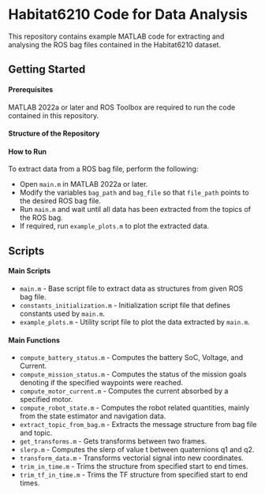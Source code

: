 # Habitat6210 Code for Data Analysis

This repository contains example MATLAB code for extracting and analysing the ROS bag files contained in the Habitat6210 dataset.

## Getting Started

#### Prerequisites
MATLAB 2022a or later and ROS Toolbox are required to run the code contained in this repository.

#### Structure of the Repository

#### How to Run
To extract data from a ROS bag file, perform the following:
- Open `main.m` in MATLAB 2022a or later.
- Modify the variables `bag_path` and `bag_file` so that `file_path` points to the desired ROS bag file.
- Run `main.m` and wait until all data has been extracted from the topics of the ROS bag.
- If required, run `example_plots.m` to plot the extracted data.

## Scripts

#### Main Scripts
- `main.m` - Base script file to extract data as structures from given ROS bag file.
- `constants_initialization.m` - Initialization script file that defines constants used by `main.m`.
- `example_plots.m` - Utility script file to plot the data extracted by `main.m`.

#### Main Functions
- `compute_battery_status.m` - Computes the battery SoC, Voltage, and Current.
- `compute_mission_status.m` - Computes the status of the mission goals denoting if the specified waypoints were reached.
- `compute_motor_current.m` - Computes the current absorbed by a specified motor.
- `compute_robot_state.m` - Computes the robot related quantities, mainly from the state estimator and navigation data.
- `extract_topic_from_bag.m` - Extracts the message structure from bag file and topic.
- `get_transforms.m` - Gets transforms between two frames.
- `slerp.m` - Computes the slerp of value t between quaternions q1 and q2.
- `transform_data.m` - Transforms vectorial signal into new coordinates.
- `trim_in_time.m` - Trims the structure from specified start to end times.
- `trim_tf_in_time.m` - Trims the TF structure from specified start to end times.